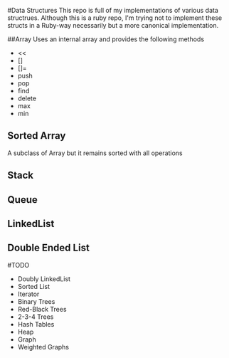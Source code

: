 #Data Structures
This repo is full of my implementations of various data structrues. Although this is a ruby repo, I'm trying not to implement these structs in a Ruby-way necessarily but a more canonical implementation.

##Array
Uses an internal array and provides the following methods

- <<
- []
- []=
- push
- pop
- find
- delete
- max
- min

## Sorted Array

A subclass of Array but it remains sorted with all operations

## Stack

## Queue

## LinkedList

## Double Ended List

#TODO

- Doubly LinkedList
- Sorted List
- Iterator
- Binary Trees
- Red-Black Trees
- 2-3-4 Trees
- Hash Tables
- Heap
- Graph
- Weighted Graphs

